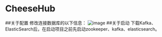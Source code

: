 # CheeseHub
##关于配置
修改连接数据库的以下信息：
![image](https://user-images.githubusercontent.com/72488107/173735734-0cf65ffe-2684-4388-b6ac-4323c2a1eaee.png)
##关于启动
下载Kafka、ElasticSearch后，在启动项目之前先启动zookeeper、kafka、elasticsearch。
